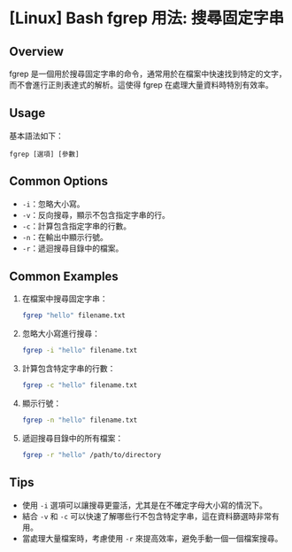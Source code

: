 # [Linux] Bash fgrep 用法: 搜尋固定字串

## Overview
fgrep 是一個用於搜尋固定字串的命令，通常用於在檔案中快速找到特定的文字，而不會進行正則表達式的解析。這使得 fgrep 在處理大量資料時特別有效率。

## Usage
基本語法如下：
```
fgrep [選項] [參數]
```

## Common Options
- `-i`：忽略大小寫。
- `-v`：反向搜尋，顯示不包含指定字串的行。
- `-c`：計算包含指定字串的行數。
- `-n`：在輸出中顯示行號。
- `-r`：遞迴搜尋目錄中的檔案。

## Common Examples
1. 在檔案中搜尋固定字串：
   ```bash
   fgrep "hello" filename.txt
   ```

2. 忽略大小寫進行搜尋：
   ```bash
   fgrep -i "hello" filename.txt
   ```

3. 計算包含特定字串的行數：
   ```bash
   fgrep -c "hello" filename.txt
   ```

4. 顯示行號：
   ```bash
   fgrep -n "hello" filename.txt
   ```

5. 遞迴搜尋目錄中的所有檔案：
   ```bash
   fgrep -r "hello" /path/to/directory
   ```

## Tips
- 使用 `-i` 選項可以讓搜尋更靈活，尤其是在不確定字母大小寫的情況下。
- 結合 `-v` 和 `-c` 可以快速了解哪些行不包含特定字串，這在資料篩選時非常有用。
- 當處理大量檔案時，考慮使用 `-r` 來提高效率，避免手動一個一個檔案搜尋。